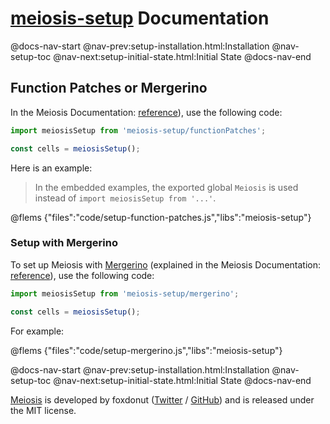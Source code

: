 # [meiosis-setup](https://meiosis.js.org/setup) Documentation

@docs-nav-start
@nav-prev:setup-installation.html:Installation
@nav-setup-toc
@nav-next:setup-initial-state.html:Initial State
@docs-nav-end

## Function Patches or Mergerino

In the Meiosis Documentation:
[reference](http://meiosis.js.org/docs/04-meiosis-with-function-patches.html)), use the following
code:

```js
import meiosisSetup from 'meiosis-setup/functionPatches';

const cells = meiosisSetup();
```

Here is an example:

> In the embedded examples, the exported global `Meiosis` is used instead of `import meiosisSetup
from '...'`.

@flems {"files":"code/setup-function-patches.js","libs":"meiosis-setup"}

### Setup with Mergerino

To set up Meiosis with [Mergerino](https://github.com/fuzetsu/mergerino) (explained in the Meiosis
Documentation: [reference](http://meiosis.js.org/docs/05-meiosis-with-mergerino.html)), use the
following code:

```js
import meiosisSetup from 'meiosis-setup/mergerino';

const cells = meiosisSetup();
```

For example:

@flems {"files":"code/setup-mergerino.js","libs":"meiosis-setup"}

@docs-nav-start
@nav-prev:setup-installation.html:Installation
@nav-setup-toc
@nav-next:setup-initial-state.html:Initial State
@docs-nav-end

[Meiosis](https://meiosis.js.org) is developed by foxdonut ([Twitter](http://twitter.com/foxdonut00) /
[GitHub](https://github.com/foxdonut)) and is released under the MIT license.
